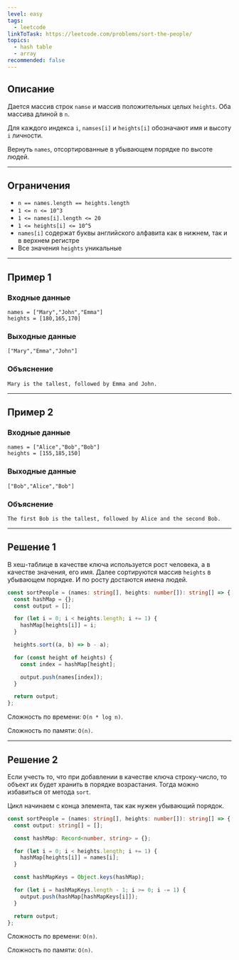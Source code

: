 ```yaml
---
level: easy
tags:
  - leetcode
linkToTask: https://leetcode.com/problems/sort-the-people/
topics:
  - hash table
  - array
recommended: false
---
```

## Описание

Дается массив строк `namse` и массив положительных целых `heights`. Оба массива длиной в `n`.

Для каждого индекса `i`, `namses[i]` и `heights[i]` обозначают имя и высоту `i` личности.

Вернуть `names`, отсортированные в убывающем порядке по высоте людей.

---
## Ограничения

- `n == names.length == heights.length`
- `1 <= n <= 10^3`
- `1 <= names[i].length <= 20`
- `1 <= heights[i] <= 10^5`
- `names[i]` содержат буквы английского алфавита как в нижнем, так и в верхнем регистре
- Все значения `heights` уникальные

---
## Пример 1

### Входные данные

```
names = ["Mary","John","Emma"]
heights = [180,165,170]
```
### Выходные данные

```
["Mary","Emma","John"]
```
### Объяснение

```
Mary is the tallest, followed by Emma and John.
```

---
## Пример 2

### Входные данные

```
names = ["Alice","Bob","Bob"]
heights = [155,185,150]
```
### Выходные данные

```
["Bob","Alice","Bob"]
```
### Объяснение

```
The first Bob is the tallest, followed by Alice and the second Bob.
```

---
## Решение 1

В хеш-таблице в качестве ключа используется рост человека, а в качестве значения, его имя.
Далее сортируются массив `heights` в убывающем порядке. И по росту достаются имена людей.

```typescript
const sortPeople = (names: string[], heights: number[]): string[] => {
  const hashMap = {};
  const output = [];

  for (let i = 0; i < heights.length; i += 1) {
    hashMap[heights[i]] = i;
  }

  heights.sort((a, b) => b - a);

  for (const height of heights) {
    const index = hashMap[height];

    output.push(names[index]);
  }

  return output;
};
```

Сложность по времени: `O(n * log n)`.

Сложность по памяти: `O(n)`.

---
## Решение 2

Если учесть то, что при добавлении в качестве ключа строку-число, то объект их будет хранить в порядке возрастания. Тогда можно избавиться от метода `sort`.

Цикл начинаем с конца элемента, так как нужен убывающий порядок.

```typescript
const sortPeople = (names: string[], heights: number[]): string[] => {
  const output: string[] = [];

  const hashMap: Record<number, string> = {};

  for (let i = 0; i < heights.length; i += 1) {
    hashMap[heights[i]] = names[i];
  }

  const hashMapKeys = Object.keys(hashMap);

  for (let i = hashMapKeys.length - 1; i >= 0; i -= 1) {
    output.push(hashMap[hashMapKeys[i]]);
  }

  return output;
};

```

Сложность по времени: `O(n)`.

Сложность по памяти: `O(n)`.

